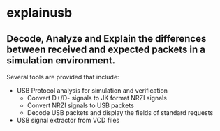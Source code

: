 # explainusb
## Decode, Analyze and Explain the differences between received and expected packets in a simulation environment.
Several tools are provided that include:
* USB Protocol analysis for simulation and verification
  * Convert D+/D- signals to JK format NRZI signals
  * Convert NRZI signals to USB packets
  * Decode USB packets and display the fields of standard requests
* USB signal extractor from VCD files
